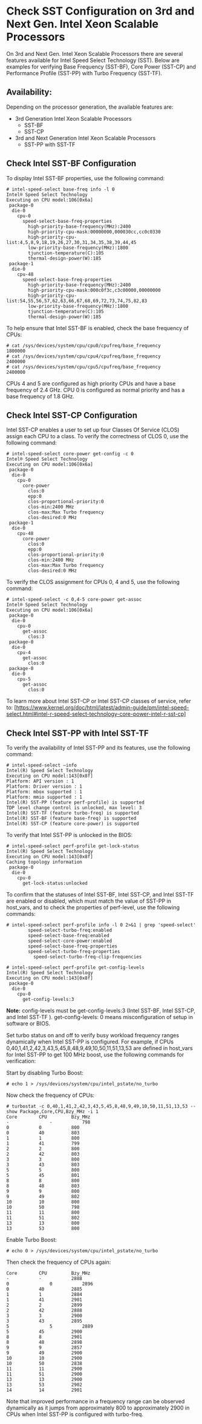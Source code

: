 # Check SST Configuration on 3rd and Next Gen. Intel Xeon Scalable Processors
On 3rd and Next Gen. Intel Xeon Scalable Processors there are several features available for Intel Speed Select Technology (SST). Below are examples for verifying Base Frequency (SST-BF), Core Power (SST-CP) and Performance Profile (SST-PP) with Turbo Frequency (SST-TF).

## Availability:
Depending on the processor generation, the available features are:
* 3rd Generation Intel Xeon Scalable Processors
  - SST-BF
  - SST-CP
* 3rd and Next Generation Intel Xeon Scalable Processors
  - SST-PP with SST-TF

## Check Intel SST-BF Configuration
To display Intel SST-BF properties, use the following command:
```
# intel-speed-select base-freq info -l 0 
Intel® Speed Select Technology
Executing on CPU model:106[0x6a]
 package-0
  die-0
    cpu-0
      speed-select-base-freq-properties
        high-priority-base-frequency(MHz):2400
        high-priority-cpu-mask:00000000,000030cc,cc0c0330
        high-priority-cpu-list:4,5,8,9,18,19,26,27,30,31,34,35,38,39,44,45
        low-priority-base-frequency(MHz):1800
        tjunction-temperature(C):105
        thermal-design-power(W):185
 package-1
  die-0
    cpu-48
      speed-select-base-freq-properties
        high-priority-base-frequency(MHz):2400
        high-priority-cpu-mask:000c0f3c,c3c00000,00000000
        high-priority-cpu-list:54,55,56,57,62,63,66,67,68,69,72,73,74,75,82,83
        low-priority-base-frequency(MHz):1800
        tjunction-temperature(C):105
        thermal-design-power(W):185
```

To help ensure that Intel SST-BF is enabled, check the base frequency of CPUs:
```
# cat /sys/devices/system/cpu/cpu0/cpufreq/base_frequency
1800000
# cat /sys/devices/system/cpu/cpu4/cpufreq/base_frequency
2400000
# cat /sys/devices/system/cpu/cpu5/cpufreq/base_frequency
2400000
```
CPUs 4 and 5 are configured as high priority CPUs and have a base frequency of 2.4 GHz.
CPU 0 is configured as normal priority and has a base frequency of 1.8 GHz.

## Check Intel SST-CP Configuration
Intel SST-CP enables a user to set up four Classes Of Service (CLOS) assign each CPU to a class.
To verify the correctness of CLOS 0, use the following command:
```
# intel-speed-select core-power get-config -c 0
Intel® Speed Select Technology
Executing on CPU model:106[0x6a]
 package-0
  die-0
    cpu-0
      core-power
        clos:0
        epp:0
        clos-proportional-priority:0
        clos-min:2400 MHz
        clos-max:Max Turbo frequency
        clos-desired:0 MHz
 package-1
  die-0
    cpu-48
      core-power
        clos:0
        epp:0
        clos-proportional-priority:0
        clos-min:2400 MHz
        clos-max:Max Turbo frequency
        clos-desired:0 MHz
```

To verify the CLOS assignment for CPUs 0, 4 and 5, use the following command:
```
# intel-speed-select -c 0,4-5 core-power get-assoc
Intel® Speed Select Technology
Executing on CPU model:106[0x6a]
 package-0
  die-0
    cpu-0
      get-assoc
        clos:3
 package-0
  die-0
    cpu-4
      get-assoc
        clos:0
 package-0
  die-0
    cpu-5
      get-assoc
        clos:0
```
To learn more about Intel SST-CP or Intel SST-CP classes of service, refer to: [https://www.kernel.org/doc/html/latest/admin-guide/pm/intel-speed-select.html#intel-r-speed-select-technology-core-power-intel-r-sst-cp]

## Check Intel SST-PP with Intel SST-TF
To verify the availability of Intel SST-PP and its features, use the following command:
```
# intel-speed-select –info
Intel(R) Speed Select Technology
Executing on CPU model:143[0x8f]
Platform: API version : 1
Platform: Driver version : 1
Platform: mbox supported : 1
Platform: mmio supported : 1
Intel(R) SST-PP (feature perf-profile) is supported
TDP level change control is unlocked, max level: 3
Intel(R) SST-TF (feature turbo-freq) is supported
Intel(R) SST-BF (feature base-freq) is supported
Intel(R) SST-CP (feature core-power) is supported
```

To verify that Intel SST-PP is unlocked in the BIOS:
```
# intel-speed-select perf-profile get-lock-status
Intel(R) Speed Select Technology
Executing on CPU model:143[0x8f]
Caching topology information
 package-0
  die-0
    cpu-0
      get-lock-status:unlocked
```

To confirm that the statuses of Intel SST-BF, Intel SST-CP, and Intel SST-TF are enabled or disabled, which must match the value of SST-PP in host_vars, and to check the properties of perf-level, use the following commands:
```
# intel-speed-select perf-profile info -l 0 2>&1 | grep 'speed-select'
        speed-select-turbo-freq:enabled
        speed-select-base-freq:enabled
        speed-select-core-power:enabled
        speed-select-base-freq-properties
        speed-select-turbo-freq-properties
          speed-select-turbo-freq-clip-frequencies
```
```
# intel-speed-select perf-profile get-config-levels
Intel(R) Speed Select Technology
Executing on CPU model:143[0x8f]
 package-0
  die-0
    cpu-0
      get-config-levels:3
```
**Note:** config-levels must be get-config-levels:3 (Intel SST-BF, Intel SST-CP, and Intel SST-TF ). get-config-levels: 0 means misconfiguration of setup in software or BIOS.

Set turbo status on and off to verify busy workload frequency ranges dynamically when Intel SST-PP is configured. For example, if CPUs 0,40,1,41,2,42,3,43,5,45,8,48,9,49,10,50,11,51,13,53 are defined in host_vars for Intel SST-PP to get 100 MHz boost, use the following commands for verification:

Start by disabling Turbo Boost:
```
# echo 1 > /sys/devices/system/cpu/intel_pstate/no_turbo
```
Now check the frequency of CPUs:
```
# turbostat -c 0,40,1,41,2,42,3,43,5,45,8,48,9,49,10,50,11,51,13,53 --show Package,Core,CPU,Bzy_MHz -i 1
Core    	CPU     	Bzy_MHz
-      	        -       	798
0       	0       	800
0       	40      	803
1       	1       	800
1       	41      	799
2       	2       	800
2       	42      	803
3       	3       	800
3       	43      	803
5       	5       	800
5       	45      	801
8       	8       	800
8       	48      	803
9       	9       	800
9       	49      	802
10      	10      	800
10      	50      	798
11      	11      	800
11      	51      	802
13      	13      	800
13      	53      	800
```

Enable Turbo Boost:
```
# echo 0 > /sys/devices/system/cpu/intel_pstate/no_turbo
```
Then check the frequency of CPUs again:
```
Core    	CPU     	Bzy_MHz
-       	-       	2888
0      	        0       	2896
0       	40      	2885
1       	1       	2884
1       	41      	2901
2       	2       	2899
2       	42      	2888
3       	3       	2900
3       	43      	2895
5      	        5       	2889
5       	45      	2900
8       	8       	2901
8       	48      	2898
9       	9       	2857
9       	49      	2900
10      	10      	2900
10      	50      	2838
11      	11      	2900
11      	51      	2900
13      	13      	2900
13      	53      	2902
14      	14      	2901
```
Note that improved performance in a frequency range can be observed dynamically as it jumps from approximately 800 to approximately 2900 in CPUs when Intel SST-PP is configured with turbo-freq.
